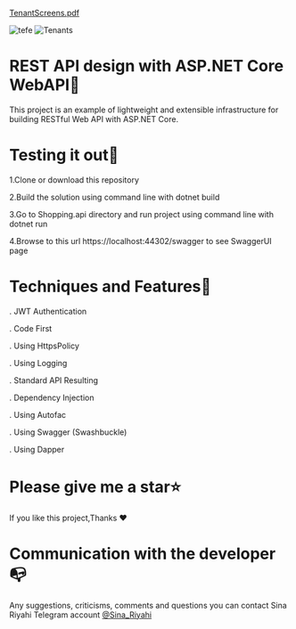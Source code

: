 [TenantScreens.pdf](https://github.com/sinariyahi/TenantManagement/files/15435139/TenantScreens.pdf)

![tefe](https://github.com/sinariyahi/TenantManagement/assets/83516373/3b4d82ff-8fff-4625-8749-c9c76ddd4916)
![Tenants](https://github.com/sinariyahi/TenantManagement/assets/83516373/b4ad201d-a9ab-4266-a8ff-fcefe61711d1)

REST API design with ASP.NET Core WebAPI🥇
========================================

This project is an example of lightweight and extensible infrastructure for building RESTful Web API with ASP.NET Core.


Testing it out📢
=========================================

1.Clone or download this repository

2.Build the solution using command line with dotnet build

3.Go to Shopping.api directory and run project using command line with dotnet run

4.Browse to this url https://localhost:44302/swagger to see SwaggerUI page


Techniques and Features🧵
========================================

. JWT Authentication

. Code First

. Using HttpsPolicy

. Using Logging 

. Standard API Resulting

. Dependency Injection

. Using Autofac

. Using Swagger (Swashbuckle)

. Using Dapper 


Please give me a star⭐
==========================================

If you like this project,Thanks ❤  


Communication with the developer📭
===========================================

Any suggestions, criticisms, comments and questions you can contact Sina Riyahi Telegram account [@Sina_Riyahi](https://www.t.me/sina_riyahi)

